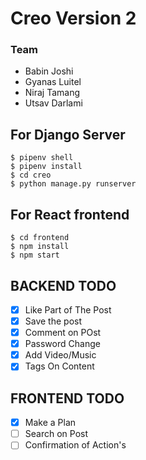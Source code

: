 # Creo Version 2

### Team

- Babin Joshi
- Gyanas Luitel 
- Niraj Tamang
- Utsav Darlami

## For Django Server

```
$ pipenv shell 
$ pipenv install
$ cd creo
$ python manage.py runserver 
```

## For React frontend

```
$ cd frontend
$ npm install
$ npm start
```

## BACKEND TODO 

- [x] Like Part of The Post 
- [x] Save the post 
- [x] Comment on POst 
- [x] Password Change 
- [x] Add Video/Music
- [x] Tags On Content

## FRONTEND TODO

- [x] Make a Plan
- [ ] Search on Post
- [ ] Confirmation of Action's
